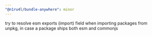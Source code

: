 ```yaml
---
"@n1ru4l/bundle-anywhere": minor
---
```


try to resolve esm exports (import) field when importing packages from unpkg, in case a package ships both esm and commonjs
